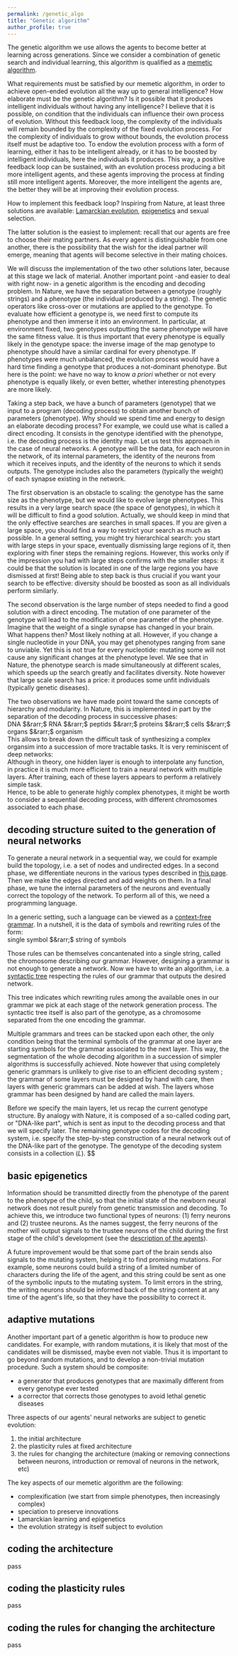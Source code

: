 ```yaml
---
permalink: /genetic_algo
title: "Genetic algorithm"
author_profile: true
---
```


The genetic algorithm we use allows the agents to become better at learning across generations.
Since we consider a combination of genetic search and individual learning, this algorithm is qualified as a [memetic algorithm](https://en.wikipedia.org/wiki/Memetic_algorithm).

What requirements must be satisfied by our memetic algorithm, in order to achieve open-ended evolution all the way up to general intelligence?
How elaborate must be the genetic algorithm?
Is it possible that it produces intelligent individuals without having any intelligence?
I believe that it is possible, on condition that the individuals can influence their own process of evolution.
Without this feedback loop, the complexity of the individuals will remain bounded by the complexity of the fixed evolution process.
For the complexity of individuals to grow without bounds, the evolution process itself must be adaptive too.
To endow the evolution process with a form of learning, either it has to be intelligent already, or it has to be boosted by intelligent individuals, here the individuals it produces.
This way, a positive feedback loop can be sustained, with an evolution process producing a bit more intelligent agents, and these agents improving the process at finding still more intelligent agents.
Moreover, the more intelligent the agents are, the better they will be at improving their evolution process.

How to implement this feedback loop?
Inspiring from Nature, at least three solutions are available:
[Lamarckian evolution](https://en.wikipedia.org/wiki/Lamarckism), [epigenetics](https://en.wikipedia.org/wiki/Epigenetics) and sexual selection.

The latter solution is the easiest to implement:
recall that our agents are free to choose their mating partners.
As every agent is distinguishable from one another, there is the possibility that the wish for the ideal partner will emerge, meaning that agents will become selective in their mating choices.

We will discuss the implementation of the two other solutions later, because at this stage we lack of material.
Another important point -and easier to deal with right now- in a genetic algorithm is the encoding and decoding problem.
In Nature, we have the separation between a genotype (roughly strings) and a phenotype (the individual produced by a string).
The genetic operators like cross-over or mutations are applied to the genotype.
To evaluate how efficient a genotype is, we need first to compute its phenotype and then immerse it into an environment.
In particular, at environment fixed, two genotypes outputting the same phenotype will have the same fitness value.
It is thus important that every phenotype is equally likely in the genotype space:
the inverse image of the map genotype to phenotype should have a similar cardinal for every phenotype.
If phenotypes were much unbalanced, the evolution process would have a hard time finding a genotype that produces a not-dominant phenotype.
But here is the point: we have no way to know _a priori_ whether or not every phenotype is equally likely, or even better, whether interesting phenotypes are more likely.

Taking a step back, we have a bunch of parameters (genotype) that we input to a program (decoding process) to obtain another bunch of parameters (phenotype).
Why should we spend time and energy to design an elaborate decoding process?
For example, we could use what is called a direct encoding.
It consists in the genotype identified with the phenotype, i.e. the decoding process is the identity map.
Let us test this approach in the case of neural networks.
A genotype will be the data, for each neuron in the network, of its internal parameters, the identity of the neurons from which it receives inputs, and the identity of the neurons to which it sends outputs.
The genotype includes also the parameters (typically the weight) of each synapse existing in the network.

The first observation is an obstacle to scaling:
the genotype has the same size as the phenotype, but we would like to evolve large phenotypes.
This results in a very large search space (the space of genotypes), in which it will be difficult to find a good solution.
Actually, we should keep in mind that the only effective searches are searches in small spaces.
If you are given a large space, you should find a way to restrict your search as much as possible.
In a general setting, you might try hierarchical search:
you start with large steps in your space, eventually dismissing large regions of it, then exploring with finer steps the remaining regions.
However, this works only if the impression you had with large steps confirms with the smaller steps:
it could be that the solution is located in one of the large regions you have dismissed at first!
Being able to step back is thus crucial if you want your search to be effective:
diversity should be boosted as soon as all individuals perform similarly.

The second observation is the large number of steps needed to find a good solution with a direct encoding.
The mutation of one parameter of the genotype will lead to the modification of one parameter of the phenotype.
Imagine that the weight of a single synapse has changed in your brain.
What happens then?
Most likely nothing at all.
However, if you change a single nucleotide in your DNA, you may get phenotypes ranging from sane to unviable.
Yet this is not true for every nucleotide:
mutating some will not cause any significant changes at the phenotype level.
We see that in Nature, the phenotype search is made simultaneously at different scales, which speeds up the search greatly and facilitates diversity.
Note however that large scale search has a price:
it produces some unfit individuals (typically genetic diseases).

The two observations we have made point toward the same concepts of hierarchy and modularity.
In Nature, this is implemented in part by the separation of the decoding process in successive phases:\
DNA $&rarr;$ RNA $&rarr;$ peptids $&rarr;$ proteins $&rarr;$ cells $&rarr;$ organs $&rarr;$ organism\
This allows to break down the difficult task of synthesizing a complex organsim into a succession of more tractable tasks.
It is very reminiscent of deep networks:\
Although in theory, one hidden layer is enough to interpolate any function, in practice it is much more efficient to train a neural network with multiple layers.
After training, each of these layers appears to perform a relatively simple task.\
Hence, to be able to generate highly complex phenotypes, it might be worth to consider a sequential decoding process, with different chromosomes associated to each phase.

## decoding structure suited to the generation of neural networks

To generate a neural network in a sequential way, we could for example build the topology, i.e. a set of nodes and undirected edges.
In a second phase, we differentiate neurons in the various types described in [this page](/neural_network).
Then we make the edges directed and add weights on them.
In a final phase, we tune the internal parameters of the neurons and eventually correct the topology of the network.
To perform all of this, we need a programming language.

In a generic setting, such a language can be viewed as a [context-free grammar](https://en.wikipedia.org/wiki/Context-free_grammar).
In a nutshell, it is the data of symbols and rewriting rules of the form:\
single symbol $&rarr;$ string of symbols

Those rules can be themselves concantenated into a single string, called the chromosome describing our grammar.
However, designing a grammar is not enough to generate a network.
Now we have to write an algorithm, i.e. a [syntactic tree](https://en.wikipedia.org/wiki/Abstract_syntax_tree) respecting the rules of our grammar that outputs the desired network.

This tree indicates which rewriting rules among the available ones in our grammar we pick at each stage of the network generation process.
The syntactic tree itself is also part of the genotype, as a chromosome separated from the one encoding the grammar.

Multiple grammars and trees can be stacked upon each other, the only condition being that the terminal symbols of the grammar at one layer are starting symbols for the grammar associated to the next layer.
This way, the segmentation of the whole decoding algorithm in a succession of simpler algorithms is successfully achieved.
Note however that using completely generic grammars is unlikely to give rise to an efficient decoding system ; the grammar of some layers must be designed by hand with care, then layers with generic grammars can be added at wish.
The layers whose grammar has been designed by hand are called the main layers.

Before we specify the main layers, let us recap the current genotype structure.
By analogy with Nature, it is composed of a so-called coding part, or "DNA-like part", which is sent as input to the decoding process and that we will specify later.
The remaining genotype codes for the decoding system, i.e. specify the step-by-step construction of a neural network out of the DNA-like part of the genotype.
The genotype of the decoding system consists in a collection $(L)$.
$$

## basic epigenetics
Information should be transmitted directly from the phenotype of the parent to the phenotype of the child, so that the initial state of the newborn neural network does not result purely from genetic transmission and decoding.
To achieve this, we introduce two functional types of neurons:
(1) ferry neurons and (2) trustee neurons.
As the names suggest, the ferry neurons of the mother will output signals to the trustee neurons of the child during the first stage of the child's development (see the [description of the agents](/agents)).

A future improvement would be that some part of the brain sends also signals to the mutating system, helping it to find promising mutations.
For example, some neurons could build a string of a limited number of characters during the life of the agent, and this string could be sent as one of the symbolic inputs to the mutating system.
To limit errors in the string, the writing neurons should be informed back of the string content at any time of the agent's life, so that they have the possibility to correct it.

## adaptive mutations

Another important part of a genetic algorithm is how to produce new candidates.
For example, with random mutations, it is likely that most of the candidates will be dismissed, maybe even not viable.
Thus it is important to go beyond random mutations, and to develop a non-trivial mutation procedure.
Such a system should be composite:
* a generator that produces genotypes that are maximally different from every genotype ever tested
* a corrector that corrects those genotypes to avoid lethal genetic diseases


Three aspects of our agents' neural networks are subject to genetic evolution:
1. the initial architecture
2. the plasticity rules at fixed architecture
3. the rules for changing the architecture (making or removing connections between neurons, introduction or removal of neurons in the network, etc)

The key aspects of our memetic algorithm are the following:
* complexification (we start from simple phenotypes, then increasingly complex)
* speciation to preserve innovations
* Lamarckian learning and epigenetics
* the evolution strategy is itself subject to evolution


## coding the architecture
pass

## coding the plasticity rules
pass

## coding the rules for changing the architecture
pass




